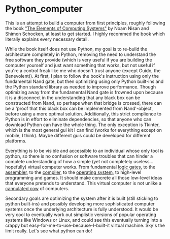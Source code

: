 # Python_computer
This is an attempt to build a computer from first principles, roughly following the book ["The Elements of Computing Systems"](https://www.nand2tetris.org/) by Noam Nisan and Shimon Schocken, at least to get started. I highly recommed the book which literally explains every necessary detail.

While the book itself does not use Python, my goal is to re-build the architecture completely in Python, removing the need to understand the free software they provide (which is very useful if you are building the computer yourself and just want something that works, but not useful if you're a control freak like me who doesn't trust anyone (except Guido, the Benevolent)). At first, I plan to follow the book's instruction using only the fundamental Nand gate, but then optimizing using only Python built-ins and the Python standard library as needed to improve performance. Though optimizing away from the fundamental Nand gate is frowned upon because it is a disconnect in the understanding that any black box can be constructed from Nand, so perhaps when that bridge is crossed, there can be a 'proof that this black box can be implemented from Nand'-object, before using a more optimal solution. Additionally, this strict complience to Python is in effort to eliminate dependencies, so that anyone who can download Python can have the whole thing. The only exception is Tkinter, which is the most general gui kit I can find (works for everything except on mobile, I think). Maybe different guis could be developed for different platforms.

Everything is to be visible and accessible to an individual whose only tool is python, so there is no confusion or software troubles that can hinder a complete understanding of how a simple (yet not completely useless... hopefully) virtual computer works. From fundamental [logic gates](https://en.wikipedia.org/wiki/Logic_gate), to the [assembler](https://en.wikipedia.org/wiki/Assembly_language), to the [compiler](https://en.wikipedia.org/wiki/Compiler), to the [operating system](https://en.wikipedia.org/wiki/Operating_system), to high-level programming and games. It should make concrete all those low-level ideas that everyone pretends to understand. This virtual computer is not unlike a [cannulated cow](https://en.wikipedia.org/wiki/Cannulated_cow) of computers. 

Secondary goals are optimizing the system after it is built (still sticking to python built-ins) and possibly developing more sophisticated computer systems once the underlying architecture is fully understood. It would be very cool to eventually work out simplistic versions of popular operating systems like Windows or Linux, and could see this eventually turning into a crappy but easy-for-me-to-use-because-I-built-it virtual machine. Sky's the limit really. Let's see what python can do!

